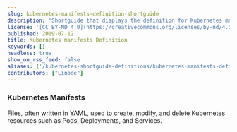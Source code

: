 ```yaml
---
slug: kubernetes-manifests-definition-shortguide
description: 'Shortguide that displays the definition for Kubernetes manifests.'
license: '[CC BY-ND 4.0](https://creativecommons.org/licenses/by-nd/4.0)'
published: 2019-07-12
title: Kubernetes manifests Definition
keywords: []
headless: true
show_on_rss_feed: false
aliases: ['/kubernetes-shortguide-definitions/kubernetes-manifests-definition-shortguide/']
contributors: ["Linode"]
---
```


### Kubernetes Manifests

Files, often written in YAML, used to create, modify, and delete Kubernetes resources such as Pods, Deployments, and Services.
